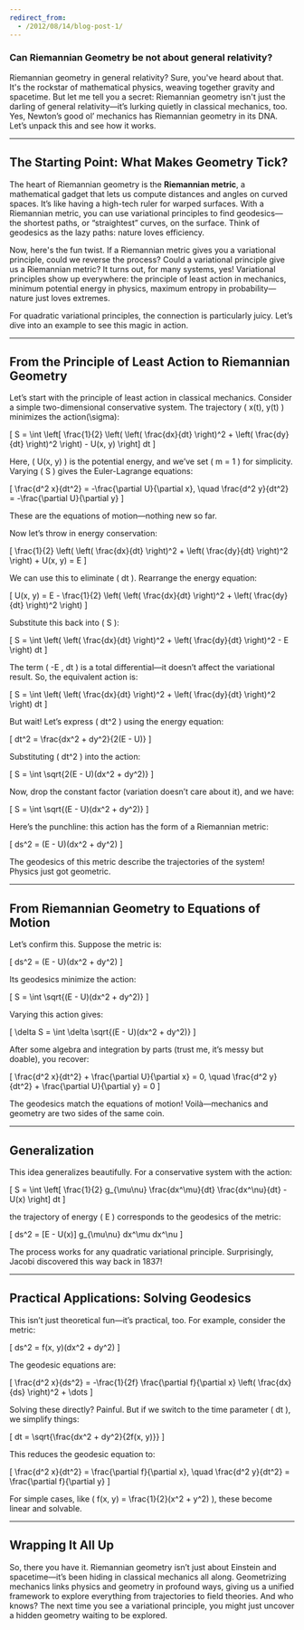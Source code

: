 ```yaml
---
redirect_from:
  - /2012/08/14/blog-post-1/
---
```

### **Can Riemannian Geometry be not about general relativity?**
Riemannian geometry in general relativity? Sure, you've heard about that. It's the rockstar of mathematical physics, weaving together gravity and spacetime. But let me tell you a secret: Riemannian geometry isn't just the darling of general relativity—it’s lurking quietly in classical mechanics, too. Yes, Newton’s good ol’ mechanics has Riemannian geometry in its DNA. Let’s unpack this and see how it works.

---

## The Starting Point: What Makes Geometry Tick?

The heart of Riemannian geometry is the **Riemannian metric**, a mathematical gadget that lets us compute distances and angles on curved spaces. It’s like having a high-tech ruler for warped surfaces. With a Riemannian metric, you can use variational principles to find geodesics—the shortest paths, or “straightest” curves, on the surface. Think of geodesics as the lazy paths: nature loves efficiency.

Now, here's the fun twist. If a Riemannian metric gives you a variational principle, could we reverse the process? Could a variational principle give us a Riemannian metric? It turns out, for many systems, yes! Variational principles show up everywhere: the principle of least action in mechanics, minimum potential energy in physics, maximum entropy in probability—nature just loves extremes.

For quadratic variational principles, the connection is particularly juicy. Let’s dive into an example to see this magic in action.

---

## From the Principle of Least Action to Riemannian Geometry

Let’s start with the principle of least action in classical mechanics. Consider a simple two-dimensional conservative system. The trajectory \( x(t), y(t) \) minimizes the action\(\sigma\):

\[
S = \int \left[ \frac{1}{2} \left( \left( \frac{dx}{dt} \right)^2 + \left( \frac{dy}{dt} \right)^2 \right) - U(x, y) \right] dt
\]

Here, \( U(x, y) \) is the potential energy, and we’ve set \( m = 1 \) for simplicity. Varying \( S \) gives the Euler-Lagrange equations:

\[
\frac{d^2 x}{dt^2} = -\frac{\partial U}{\partial x}, \quad \frac{d^2 y}{dt^2} = -\frac{\partial U}{\partial y}
\]

These are the equations of motion—nothing new so far.

Now let’s throw in energy conservation:

\[
\frac{1}{2} \left( \left( \frac{dx}{dt} \right)^2 + \left( \frac{dy}{dt} \right)^2 \right) + U(x, y) = E
\]

We can use this to eliminate \( dt \). Rearrange the energy equation:

\[
U(x, y) = E - \frac{1}{2} \left( \left( \frac{dx}{dt} \right)^2 + \left( \frac{dy}{dt} \right)^2 \right)
\]

Substitute this back into \( S \):

\[
S = \int \left( \left( \frac{dx}{dt} \right)^2 + \left( \frac{dy}{dt} \right)^2 - E \right) dt
\]

The term \( -E \, dt \) is a total differential—it doesn’t affect the variational result. So, the equivalent action is:

\[
S = \int \left( \left( \frac{dx}{dt} \right)^2 + \left( \frac{dy}{dt} \right)^2 \right) dt
\]

But wait! Let’s express \( dt^2 \) using the energy equation:

\[
dt^2 = \frac{dx^2 + dy^2}{2(E - U)}
\]

Substituting \( dt^2 \) into the action:

\[
S = \int \sqrt{2(E - U)(dx^2 + dy^2)}
\]

Now, drop the constant factor (variation doesn’t care about it), and we have:

\[
S = \int \sqrt{(E - U)(dx^2 + dy^2)}
\]

Here’s the punchline: this action has the form of a Riemannian metric:

\[
ds^2 = (E - U)(dx^2 + dy^2)
\]

The geodesics of this metric describe the trajectories of the system! Physics just got geometric.

---

## From Riemannian Geometry to Equations of Motion

Let’s confirm this. Suppose the metric is:

\[
ds^2 = (E - U)(dx^2 + dy^2)
\]

Its geodesics minimize the action:

\[
S = \int \sqrt{(E - U)(dx^2 + dy^2)}
\]

Varying this action gives:

\[
\delta S = \int \delta \sqrt{(E - U)(dx^2 + dy^2)}
\]

After some algebra and integration by parts (trust me, it’s messy but doable), you recover:

\[
\frac{d^2 x}{dt^2} + \frac{\partial U}{\partial x} = 0, \quad \frac{d^2 y}{dt^2} + \frac{\partial U}{\partial y} = 0
\]

The geodesics match the equations of motion! Voilà—mechanics and geometry are two sides of the same coin.

---

## Generalization

This idea generalizes beautifully. For a conservative system with the action:

\[
S = \int \left[ \frac{1}{2} g_{\mu\nu} \frac{dx^\mu}{dt} \frac{dx^\nu}{dt} - U(x) \right] dt
\]

the trajectory of energy \( E \) corresponds to the geodesics of the metric:

\[
ds^2 = [E - U(x)] g_{\mu\nu} dx^\mu dx^\nu
\]

The process works for any quadratic variational principle. Surprisingly, Jacobi discovered this way back in 1837!

---

## Practical Applications: Solving Geodesics

This isn’t just theoretical fun—it’s practical, too. For example, consider the metric:

\[
ds^2 = f(x, y)(dx^2 + dy^2)
\]

The geodesic equations are:

\[
\frac{d^2 x}{ds^2} = -\frac{1}{2f} \frac{\partial f}{\partial x} \left( \frac{dx}{ds} \right)^2 + \dots
\]

Solving these directly? Painful. But if we switch to the time parameter \( dt \), we simplify things:

\[
dt = \sqrt{\frac{dx^2 + dy^2}{2f(x, y)}}
\]

This reduces the geodesic equation to:

\[
\frac{d^2 x}{dt^2} = \frac{\partial f}{\partial x}, \quad \frac{d^2 y}{dt^2} = \frac{\partial f}{\partial y}
\]

For simple cases, like \( f(x, y) = \frac{1}{2}(x^2 + y^2) \), these become linear and solvable.

---

## Wrapping It All Up

So, there you have it. Riemannian geometry isn’t just about Einstein and spacetime—it’s been hiding in classical mechanics all along. Geometrizing mechanics links physics and geometry in profound ways, giving us a unified framework to explore everything from trajectories to field theories. And who knows? The next time you see a variational principle, you might just uncover a hidden geometry waiting to be explored.
